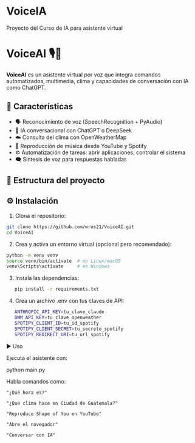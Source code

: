 # VoiceIA
Proyecto del Curso de IA para asistente virtual 

# VoiceAI 🎙️🤖

**VoiceAI** es un asistente virtual por voz que integra comandos automatizados, multimedia, clima y capacidades de conversación con IA como ChatGPT.

## 🚀 Características

- 🗣️ Reconocimiento de voz (SpeechRecognition + PyAudio)
- 🧠 IA conversacional con ChatGPT o DeepSeek
- ☁️ Consulta del clima con OpenWeatherMap
- 🎵 Reproducción de música desde YouTube y Spotify
- ⚙️ Automatización de tareas: abrir aplicaciones, controlar el sistema
- 🗨️ Síntesis de voz para respuestas habladas

## 📁 Estructura del proyecto


## ⚙️ Instalación

1. Clona el repositorio:

```bash
git clone https://github.com/wros21/VoiceAI.git
cd VoiceAI
```
2. Crea y activa un entorno virtual (opcional pero recomendado):
```bash
python -m venv venv
source venv/bin/activate  # en Linux/macOS
venv\Scripts\activate     # en Windows
```
3. Instala las dependencias:
```bash
   pip install -r requirements.txt
```
4. Crea un archivo .env con tus claves de API:
```bash
   ANTHROPIC_API_KEY=tu_clave_claude
   OWM_API_KEY=tu_clave_openweather
   SPOTIPY_CLIENT_ID=tu_id_spotify
   SPOTIPY_CLIENT_SECRET=tu_secreto_spotify
   SPOTIPY_REDIRECT_URI=tu_url_spotify
```
▶️ Uso

Ejecuta el asistente con:

python main.py

Habla comandos como:

    "¿Qué hora es?"

    "¿Qué clima hace en Ciudad de Guatemala?"

    "Reproduce Shape of You en YouTube"

    "Abre el navegador"

    "Conversar con IA"





